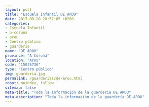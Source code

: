 ```yaml
---
layout: post
title: "Escuela Infantil DE AROU"
date: 2017-09-20 20:57:05 +0200
categories:
- Escuela Infantil
- a-coruna
- arou
- Centro público
- guarderia
name: "DE AROU"
province: "A Coruña"
location: "Arou"
code: "15025736"
type: "Centro público"
img: guarderia.jpg
permalink: /guarderias/de-arou.html
robot: noindex, follow
sitemap: false
meta-title: "Toda la información de la guardería DE AROU"
meta-description: "Toda la información de la guardería DE AROU"
---
```

